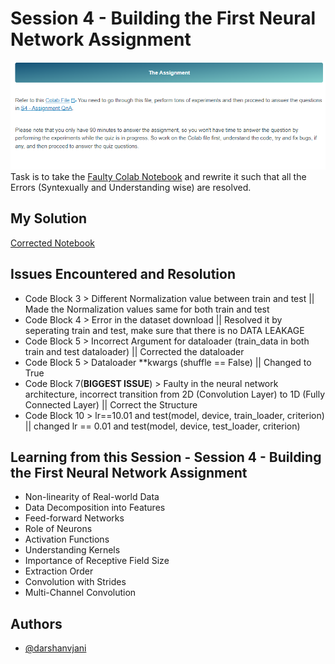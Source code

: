 
# Session 4 - Building the First Neural Network Assignment

![Instruction for Assignment](https://raw.githubusercontent.com/darshanvjani/ERA_vision_nlp_ai/main/Building%20the%20First%20Neural%20Network/Images/assignment.PNG)
Task is to take the [Faulty Colab Notebook](#https://colab.research.google.com/github/darshanvjani/ERA_vision_nlp_ai/blob/main/Building%20the%20First%20Neural%20Network/Faulty_Notebook.ipynb) and rewrite it such that all the Errors (Syntexually and Understanding wise) are resolved.

## My Solution

[Corrected Notebook](#https://colab.research.google.com/github/darshanvjani/ERA_vision_nlp_ai/blob/main/Building%20the%20First%20Neural%20Network/Corrected_Notebook.ipynb)

## Issues Encountered and Resolution
- Code Block 3 > Different Normalization value between train and test || Made the Normalization values same for both train and test
- Code Block 4 > Error in the dataset download || Resolved it by seperating train and test, make sure that there is no DATA LEAKAGE
- Code Block 5 > Incorrect Argument for dataloader (train_data in both train and test dataloader) || Corrected the dataloader
- Code Block 5 > Dataloader **kwargs (shuffle == False) || Changed to True
- Code Block 7(**BIGGEST ISSUE**) > Faulty in the neural network architecture, incorrect transition from 2D (Convolution Layer) to 1D (Fully Connected Layer) || Correct the Structure
- Code Block 10 > lr==10.01 and test(model, device, train_loader, criterion) || changed lr == 0.01 and test(model, device, test_loader, criterion)

## Learning from this Session - Session 4 - Building the First Neural Network Assignment
- Non-linearity of Real-world Data
- Data Decomposition into Features
- Feed-forward Networks
- Role of Neurons
- Activation Functions
- Understanding Kernels
- Importance of Receptive Field Size
- Extraction Order
- Convolution with Strides
- Multi-Channel Convolution


## Authors

- [@darshanvjani](https://github.com/darshanvjani)

